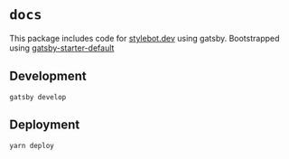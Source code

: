 # `docs`

This package includes code for [stylebot.dev](https://stylebot.dev/) using gatsby. Bootstrapped using [gatsby-starter-default](https://github.com/gatsbyjs/gatsby-starter-default)

## Development

```
gatsby develop
```

## Deployment

```
yarn deploy
```
